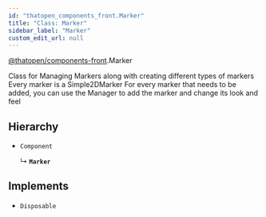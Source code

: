 ```yaml
---
id: "thatopen_components_front.Marker"
title: "Class: Marker"
sidebar_label: "Marker"
custom_edit_url: null
---
```


[@thatopen/components-front](../modules/thatopen_components_front.md).Marker

Class for Managing Markers along with creating different types of markers
Every marker is a Simple2DMarker
For every marker that needs to be added, you can use the Manager to add the marker and change its look and feel

## Hierarchy

- `Component`

  ↳ **`Marker`**

## Implements

- `Disposable`
